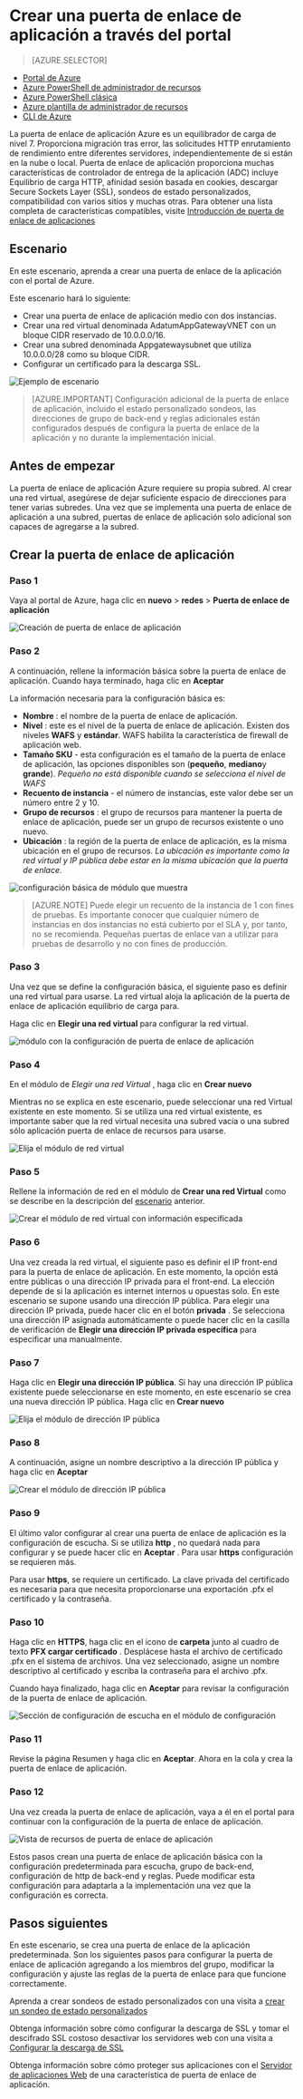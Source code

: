 <properties
   pageTitle="Crear una puerta de enlace de la aplicación con el portal | Microsoft Azure"
   description="Aprenda a crear una puerta de enlace de aplicación a través del portal"
   services="application-gateway"
   documentationCenter="na"
   authors="georgewallace"
   manager="carmonm"
   editor=""
   tags="azure-resource-manager"
/>
<tags  
   ms.service="application-gateway"
   ms.devlang="na"
   ms.topic="article"
   ms.tgt_pltfrm="na"
   ms.workload="infrastructure-services"
   ms.date="10/25/2016"
   ms.author="gwallace" />

# <a name="create-an-application-gateway-by-using-the-portal"></a>Crear una puerta de enlace de aplicación a través del portal

> [AZURE.SELECTOR]
- [Portal de Azure](application-gateway-create-gateway-portal.md)
- [Azure PowerShell de administrador de recursos](application-gateway-create-gateway-arm.md)
- [Azure PowerShell clásica](application-gateway-create-gateway.md)
- [Azure plantilla de administrador de recursos](application-gateway-create-gateway-arm-template.md)
- [CLI de Azure](application-gateway-create-gateway-cli.md)

La puerta de enlace de aplicación Azure es un equilibrador de carga de nivel 7. Proporciona migración tras error, las solicitudes HTTP enrutamiento de rendimiento entre diferentes servidores, independientemente de si están en la nube o local. Puerta de enlace de aplicación proporciona muchas características de controlador de entrega de la aplicación (ADC) incluye Equilibrio de carga HTTP, afinidad sesión basada en cookies, descargar Secure Sockets Layer (SSL), sondeos de estado personalizados, compatibilidad con varios sitios y muchas otras. Para obtener una lista completa de características compatibles, visite [Introducción de puerta de enlace de aplicaciones](application-gateway-introduction.md)

## <a name="scenario"></a>Escenario

En este escenario, aprenda a crear una puerta de enlace de la aplicación con el portal de Azure.

Este escenario hará lo siguiente:

- Crear una puerta de enlace de aplicación medio con dos instancias.
- Crear una red virtual denominada AdatumAppGatewayVNET con un bloque CIDR reservado de 10.0.0.0/16.
- Crear una subred denominada Appgatewaysubnet que utiliza 10.0.0.0/28 como su bloque CIDR.
- Configurar un certificado para la descarga SSL.

![Ejemplo de escenario][scenario]

>[AZURE.IMPORTANT] Configuración adicional de la puerta de enlace de aplicación, incluido el estado personalizado sondeos, las direcciones de grupo de back-end y reglas adicionales están configurados después de configura la puerta de enlace de la aplicación y no durante la implementación inicial.

## <a name="before-you-begin"></a>Antes de empezar

La puerta de enlace de aplicación Azure requiere su propia subred. Al crear una red virtual, asegúrese de dejar suficiente espacio de direcciones para tener varias subredes. Una vez que se implementa una puerta de enlace de aplicación a una subred, puertas de enlace de aplicación solo adicional son capaces de agregarse a la subred.

## <a name="create-the-application-gateway"></a>Crear la puerta de enlace de aplicación

### <a name="step-1"></a>Paso 1

Vaya al portal de Azure, haga clic en **nuevo** > **redes** > **Puerta de enlace de aplicación**

![Creación de puerta de enlace de aplicación][1]

### <a name="step-2"></a>Paso 2

A continuación, rellene la información básica sobre la puerta de enlace de aplicación. Cuando haya terminado, haga clic en **Aceptar**

La información necesaria para la configuración básica es:

- **Nombre** : el nombre de la puerta de enlace de aplicación.
- **Nivel** : este es el nivel de la puerta de enlace de aplicación. Existen dos niveles **WAFS** y **estándar**. WAFS habilita la característica de firewall de aplicación web.
- **Tamaño SKU** - esta configuración es el tamaño de la puerta de enlace de aplicación, las opciones disponibles son (**pequeño**, **mediano**y **grande**). *Pequeño no está disponible cuando se selecciona el nivel de WAFS*
- **Recuento de instancia** - el número de instancias, este valor debe ser un número entre 2 y 10.
- **Grupo de recursos** : el grupo de recursos para mantener la puerta de enlace de aplicación, puede ser un grupo de recursos existente o uno nuevo.
- **Ubicación** : la región de la puerta de enlace de aplicación, es la misma ubicación en el grupo de recursos. *La ubicación es importante como la red virtual y IP pública debe estar en la misma ubicación que la puerta de enlace*.

![configuración básica de módulo que muestra][2]

>[AZURE.NOTE] Puede elegir un recuento de la instancia de 1 con fines de pruebas. Es importante conocer que cualquier número de instancias en dos instancias no está cubierto por el SLA y, por tanto, no se recomienda. Pequeñas puertas de enlace van a utilizar para pruebas de desarrollo y no con fines de producción.

### <a name="step-3"></a>Paso 3

Una vez que se define la configuración básica, el siguiente paso es definir una red virtual para usarse. La red virtual aloja la aplicación de la puerta de enlace de aplicación equilibrio de carga para.

Haga clic en **Elegir una red virtual** para configurar la red virtual.

![módulo con la configuración de puerta de enlace de aplicación][3]

### <a name="step-4"></a>Paso 4

En el módulo de *Elegir una red Virtual* , haga clic en **Crear nuevo**

Mientras no se explica en este escenario, puede seleccionar una red Virtual existente en este momento.  Si se utiliza una red virtual existente, es importante saber que la red virtual necesita una subred vacía o una subred sólo aplicación puerta de enlace de recursos para usarse.

![Elija el módulo de red virtual][4]

### <a name="step-5"></a>Paso 5

Rellene la información de red en el módulo de **Crear una red Virtual** como se describe en la descripción del [escenario](#scenario) anterior.

![Crear el módulo de red virtual con información especificada][5]

### <a name="step-6"></a>Paso 6

Una vez creada la red virtual, el siguiente paso es definir el IP front-end para la puerta de enlace de aplicación. En este momento, la opción está entre públicas o una dirección IP privada para el front-end. La elección depende de si la aplicación es internet internos u opuestas solo. En este escenario se supone usando una dirección IP pública. Para elegir una dirección IP privada, puede hacer clic en el botón **privada** . Se selecciona una dirección IP asignada automáticamente o puede hacer clic en la casilla de verificación de **Elegir una dirección IP privada específica** para especificar una manualmente.

### <a name="step-7"></a>Paso 7

Haga clic en **Elegir una dirección IP pública**. Si hay una dirección IP pública existente puede seleccionarse en este momento, en este escenario se crea una nueva dirección IP pública. Haga clic en **Crear nuevo**

![Elija el módulo de dirección IP pública][6]

### <a name="step-8"></a>Paso 8

A continuación, asigne un nombre descriptivo a la dirección IP pública y haga clic en **Aceptar**

![Crear el módulo de dirección IP pública][7]

### <a name="step-9"></a>Paso 9

El último valor configurar al crear una puerta de enlace de aplicación es la configuración de escucha.  Si se utiliza **http** , no quedará nada para configurar y se puede hacer clic en **Aceptar** . Para usar **https** configuración se requieren más.

Para usar **https**, se requiere un certificado. La clave privada del certificado es necesaria para que necesita proporcionarse una exportación .pfx el certificado y la contraseña.

### <a name="step-10"></a>Paso 10

Haga clic en **HTTPS**, haga clic en el icono de **carpeta** junto al cuadro de texto **PFX cargar certificado** .
Desplácese hasta el archivo de certificado .pfx en el sistema de archivos. Una vez seleccionado, asigne un nombre descriptivo al certificado y escriba la contraseña para el archivo .pfx.

Cuando haya finalizado, haga clic en **Aceptar** para revisar la configuración de la puerta de enlace de aplicación.

![Sección de configuración de escucha en el módulo de configuración][9]

### <a name="step-11"></a>Paso 11

Revise la página Resumen y haga clic en **Aceptar**.  Ahora en la cola y crea la puerta de enlace de aplicación.

### <a name="step-12"></a>Paso 12

Una vez creada la puerta de enlace de aplicación, vaya a él en el portal para continuar con la configuración de la puerta de enlace de aplicación.

![Vista de recursos de puerta de enlace de aplicación][10]

Estos pasos crean una puerta de enlace de aplicación básica con la configuración predeterminada para escucha, grupo de back-end, configuración de http de back-end y reglas. Puede modificar esta configuración para adaptarla a la implementación una vez que la configuración es correcta.

## <a name="next-steps"></a>Pasos siguientes

En este escenario, se crea una puerta de enlace de la aplicación predeterminada. Son los siguientes pasos para configurar la puerta de enlace de aplicación agregando a los miembros del grupo, modificar la configuración y ajuste las reglas de la puerta de enlace para que funcione correctamente.

Aprenda a crear sondeos de estado personalizados con una visita a [crear un sondeo de estado personalizados](application-gateway-create-probe-portal.md)

Obtenga información sobre cómo configurar la descarga de SSL y tomar el descifrado SSL costoso desactivar los servidores web con una visita a [Configurar la descarga de SSL](application-gateway-ssl-portal.md)

Obtenga información sobre cómo proteger sus aplicaciones con el [Servidor de aplicaciones Web](application-gateway-webapplicationfirewall-overview.md) de una característica de puerta de enlace de aplicación.

<!--Image references-->
[1]: ./media/application-gateway-create-gateway-portal/figure1.png
[2]: ./media/application-gateway-create-gateway-portal/figure2.png
[3]: ./media/application-gateway-create-gateway-portal/figure3.png
[4]: ./media/application-gateway-create-gateway-portal/figure4.png
[5]: ./media/application-gateway-create-gateway-portal/figure5.png
[6]: ./media/application-gateway-create-gateway-portal/figure6.png
[7]: ./media/application-gateway-create-gateway-portal/figure7.png
[8]: ./media/application-gateway-create-gateway-portal/figure8.png
[9]: ./media/application-gateway-create-gateway-portal/figure9.png
[10]: ./media/application-gateway-create-gateway-portal/figure10.png
[scenario]: ./media/application-gateway-create-gateway-portal/scenario.png
